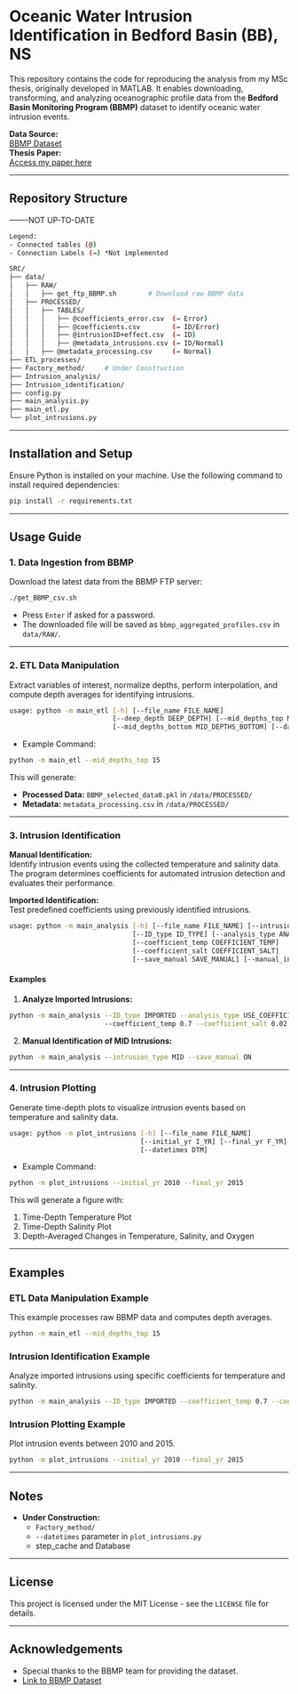 # **Oceanic Water Intrusion Identification in Bedford Basin (BB), NS**  
This repository contains the code for reproducing the analysis from my MSc thesis, originally developed in MATLAB. It enables downloading, transforming, and analyzing oceanographic profile data from the **Bedford Basin Monitoring Program (BBMP)** dataset to identify oceanic water intrusion events.  

**Data Source:**  
[BBMP Dataset](https://www.bio.gc.ca/science/monitoring-monitorage/bbmp-pobb/bbmp-pobb-en.php)  
**Thesis Paper:**  
[Access my paper here](http://hdl.handle.net/10222/83180)  

---

## **Repository Structure**
——-NOT UP-TO-DATE
```bash
Legend:
- Connected tables (@)
- Connection Labels (→) *Not implemented

SRC/
├── data/
│   ├── RAW/
│   │   ├── get_ftp_BBMP.sh        # Download raw BBMP data
│   ├── PROCESSED/
│   │   ├── TABLES/
│   │   │   ├── @coefficients_error.csv  (→ Error)
│   │   │   ├── @coefficients.csv        (→ ID/Error)
│   │   │   ├── @intrusionID+effect.csv  (→ ID)
│   │   │   ├── @metadata_intrusions.csv (→ ID/Normal)
│   │   ├── @metadata_processing.csv     (→ Normal)
├── ETL_processes/
├── Factory_method/     # Under Construction
├── Intrusion_analysis/
├── Intrusion_identification/
├── config.py
├── main_analysis.py
├── main_etl.py
└── plot_intrusions.py
```

---

## **Installation and Setup**  

Ensure Python is installed on your machine. Use the following command to install required dependencies:

```bash
pip install -r requirements.txt
```

---

## **Usage Guide**  

### **1. Data Ingestion from BBMP**

Download the latest data from the BBMP FTP server:

```bash
./get_BBMP_csv.sh
```
- Press `Enter` if asked for a password.
- The downloaded file will be saved as `bbmp_aggregated_profiles.csv` in `data/RAW/`.

---

### **2. ETL Data Manipulation**  

Extract variables of interest, normalize depths, perform interpolation, and compute depth averages for identifying intrusions.

```bash
usage: python -m main_etl [-h] [--file_name FILE_NAME] 
                          [--deep_depth DEEP_DEPTH] [--mid_depths_top MID_DEPTHS_TOP]
                          [--mid_depths_bottom MID_DEPTHS_BOTTOM] [--date_format DATE_FORMAT]
```

- Example Command:
```bash
python -m main_etl --mid_depths_top 15
```
This will generate:
- **Processed Data:** `BBMP_selected_data0.pkl` in `/data/PROCESSED/`
- **Metadata:** `metadata_processing.csv` in `/data/PROCESSED/`

---

### **3. Intrusion Identification**  

**Manual Identification:**  
Identify intrusion events using the collected temperature and salinity data. The program determines coefficients for automated intrusion detection and evaluates their performance.

**Imported Identification:**  
Test predefined coefficients using previously identified intrusions.

```bash
usage: python -m main_analysis [-h] [--file_name FILE_NAME] [--intrusion_type INTRUSION_TYPE]
                               [--ID_type ID_TYPE] [--analysis_type ANALYSIS_TYPE]
                               [--coefficient_temp COEFFICIENT_TEMP] 
                               [--coefficient_salt COEFFICIENT_SALT] 
                               [--save_manual SAVE_MANUAL] [--manual_input MANUAL_INPUT]
```

#### **Examples**  

1. **Analyze Imported Intrusions:**  
```bash
python -m main_analysis --ID_type IMPORTED --analysis_type USE_COEFFICIENTS 
                        --coefficient_temp 0.7 --coefficient_salt 0.02
```

2. **Manual Identification of MID Intrusions:**  
```bash
python -m main_analysis --intrusion_type MID --save_manual ON
```

---

### **4. Intrusion Plotting**  

Generate time-depth plots to visualize intrusion events based on temperature and salinity data.

```bash
usage: python -m plot_intrusions [-h] [--file_name FILE_NAME] 
                                 [--initial_yr I_YR] [--final_yr F_YR]
                                 [--datetimes DTM] 
```

- Example Command:
```bash
python -m plot_intrusions --initial_yr 2010 --final_yr 2015
```

This will generate a figure with:
1. Time-Depth Temperature Plot
2. Time-Depth Salinity Plot
3. Depth-Averaged Changes in Temperature, Salinity, and Oxygen  

---

## **Examples**

### **ETL Data Manipulation Example**  
This example processes raw BBMP data and computes depth averages.  
```bash
python -m main_etl --mid_depths_top 15
```

### **Intrusion Identification Example**  
Analyze imported intrusions using specific coefficients for temperature and salinity.  
```bash
python -m main_analysis --ID_type IMPORTED --coefficient_temp 0.7 --coefficient_salt 0.02
```

### **Intrusion Plotting Example**  
Plot intrusion events between 2010 and 2015.  
```bash
python -m plot_intrusions --initial_yr 2010 --final_yr 2015
```

---

## **Notes**  
- **Under Construction:**
  - `Factory_method/`
  - `--datetimes` parameter in `plot_intrusions.py`
  - step_cache and Database

---

## **License**  
This project is licensed under the MIT License - see the `LICENSE` file for details.

---

## **Acknowledgements**  
- Special thanks to the BBMP team for providing the dataset.  
- [Link to BBMP Dataset](https://www.bio.gc.ca/science/monitoring-monitorage/bbmp-pobb/bbmp-pobb-en.php)  